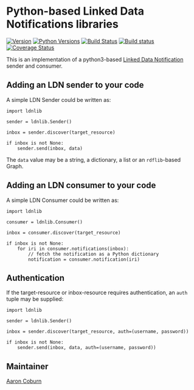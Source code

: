 # Python-based Linked Data Notifications libraries

[![Version](https://img.shields.io/pypi/v/py-ldnlib.svg)](https://pypi.python.org/pypi/py-ldnlib)
[![Python Versions](https://img.shields.io/pypi/pyversions/py-ldnlib.svg)](https://pypi.python.org/pypi/py-ldnlib)
[![Build Status](https://travis-ci.com/trellis-ldp/py-ldnlib.png?branch=master)](https://travis-ci.com/trellis-ldp/py-ldnlib)
[![Build status](https://ci.appveyor.com/api/projects/status/m7tl8ak46ihteouo?svg=true)](https://ci.appveyor.com/project/acoburn/py-ldnlib)
[![Coverage Status](https://coveralls.io/repos/github/trellis-ldp/py-ldnlib/badge.svg?branch=master)](https://coveralls.io/github/trellis-ldp/py-ldnlib?branch=master)

This is an implementation of a python3-based [Linked Data Notification](https://www.w3.org/TR/ldn/) sender and consumer.


## Adding an LDN sender to your code

A simple LDN Sender could be written as:

```
import ldnlib

sender = ldnlib.Sender()

inbox = sender.discover(target_resource)

if inbox is not None:
    sender.send(inbox, data)
```

The `data` value may be a string, a dictionary, a list or an `rdflib`-based Graph.


## Adding an LDN consumer to your code

A simple LDN Consumer could be written as:

```
import ldnlib

consumer = ldnlib.Consumer()

inbox = consumer.discover(target_resource)

if inbox is not None:
    for iri in consumer.notifications(inbox):
        // fetch the notification as a Python dictionary
        notification = consumer.notification(iri)
```


## Authentication

If the target-resource or inbox-resource requires authentication, an `auth` tuple may be supplied:

```
import ldnlib

sender = ldnlib.Sender()

inbox = sender.discover(target_resource, auth=(username, password))

if inbox is not None:
    sender.send(inbox, data, auth=(username, password))
```


## Maintainer

[Aaron Coburn](https://github.com/acoburn)

